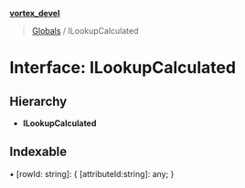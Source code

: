 **[vortex_devel](../README.md)**

> [Globals](../globals.md) / ILookupCalculated

# Interface: ILookupCalculated

## Hierarchy

* **ILookupCalculated**

## Indexable

▪ [rowId: string]: { [attributeId:string]: any;  }
